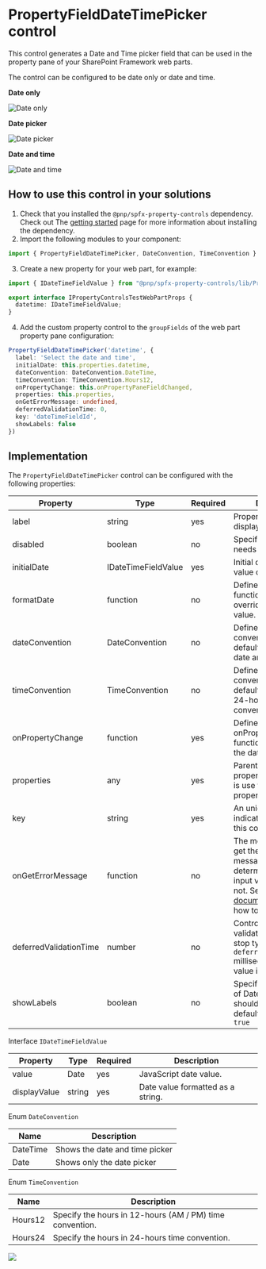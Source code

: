 # PropertyFieldDateTimePicker control

This control generates a Date and Time picker field that can be used in the property pane of your SharePoint Framework web parts.

The control can be configured to be date only or date and time.

**Date only**

![Date only](../assets/date-only.png)

**Date picker**

![Date picker](../assets/date-picker.png)

**Date and time**

![Date and time](../assets/date-and-time.png)


## How to use this control in your solutions

1. Check that you installed the `@pnp/spfx-property-controls` dependency. Check out The [getting started](../../#getting-started) page for more information about installing the dependency.
2. Import the following modules to your component:

```TypeScript
import { PropertyFieldDateTimePicker, DateConvention, TimeConvention } from '@pnp/spfx-property-controls/lib/PropertyFieldDateTimePicker';
```

3. Create a new property for your web part, for example:

```TypeScript
import { IDateTimeFieldValue } from "@pnp/spfx-property-controls/lib/PropertyFieldDateTimePicker";

export interface IPropertyControlsTestWebPartProps {
  datetime: IDateTimeFieldValue;
}
```

4. Add the custom property control to the `groupFields` of the web part property pane configuration:

```TypeScript
PropertyFieldDateTimePicker('datetime', {
  label: 'Select the date and time',
  initialDate: this.properties.datetime,
  dateConvention: DateConvention.DateTime,
  timeConvention: TimeConvention.Hours12,
  onPropertyChange: this.onPropertyPaneFieldChanged,
  properties: this.properties,
  onGetErrorMessage: undefined,
  deferredValidationTime: 0,
  key: 'dateTimeFieldId',
  showLabels: false
})
```

## Implementation

The `PropertyFieldDateTimePicker` control can be configured with the following properties:

| Property | Type | Required | Description |
| ---- | ---- | ---- | ---- |
| label | string | yes | Property field label displayed on top. |
| disabled | boolean | no | Specify if the control needs to be disabled. |
| initialDate | IDateTimeFieldValue | yes | Initial date and time value of the control. |
| formatDate | function | no | Defines a formatDate function that can override the output value. |
| dateConvention | DateConvention | no | Defines the date convention to use. By default this is set to date and time. |
| timeConvention | TimeConvention | no | Defines the time convention to use. By default this is set to 24-hour clock convention. |
| onPropertyChange | function | yes | Defines a onPropertyChange function to raise when the date gets changed. |
| properties | any | yes | Parent web part properties, this object is use to update the property value.  |
| key | string | yes | An unique key that indicates the identity of this control. |
| onGetErrorMessage | function | no | The method is used to get the validation error message and determine whether the input value is valid or not. See [this documentation](https://docs.microsoft.com/en-us/sharepoint/dev/spfx/web-parts/guidance/validate-web-part-property-values) to learn how to use it. |
| deferredValidationTime | number | no | Control will start to validate after users stop typing for `deferredValidationTime` milliseconds. Default value is 200. |
| showLabels | boolean | no | Specify if labels in front of Date and Time parts should be rendered. By default this is set to `true` |

Interface `IDateTimeFieldValue`

| Property | Type | Required | Description |
| ---- | ---- | ---- | ---- |
| value | Date | yes | JavaScript date value. |
| displayValue | string | yes | Date value formatted as a string. |

Enum `DateConvention`

| Name | Description |
| ---- | ---- |
| DateTime | Shows the date and time picker |
| Date | Shows only the date picker |

Enum `TimeConvention`

| Name | Description |
| ---- | ---- |
| Hours12 | Specify the hours in 12-hours (AM / PM) time convention. |
| Hours24 | Specify the hours in 24-hours time convention. |

![](https://telemetry.sharepointpnp.com/sp-dev-fx-property-controls/wiki/PropertyFieldDateTimePicker)
